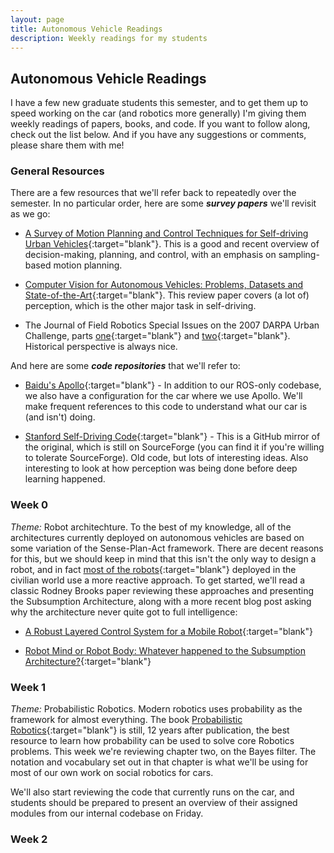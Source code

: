 ```yaml
---
layout: page
title: Autonomous Vehicle Readings
description: Weekly readings for my students
---
```


## Autonomous Vehicle Readings

I have a few new graduate students this semester, and to get them up
to speed working on the car (and robotics more generally) I'm giving
them weekly readings of papers, books, and code. If you want to follow
along, check out the list below. And if you have any suggestions or
comments, please share them with me!

### General Resources

There are a few resources that we'll refer back to repeatedly over the
semester. In no particular order, here are some _**survey papers**_ we'll
revisit as we go:

- [A Survey of Motion Planning and Control Techniques for Self-driving
  Urban
  Vehicles](https://arxiv.org/abs/1604.07446){:target="blank"}. This
  is a good and recent overview of decision-making, planning, and
  control, with an emphasis on sampling-based motion planning.

- [ Computer Vision for Autonomous Vehicles: Problems, Datasets and
  State-of-the-Art](https://arxiv.org/abs/1704.05519){:target="blank"}. This
  review paper covers (a lot of) perception, which is the other major
  task in self-driving.

- The Journal of Field Robotics Special Issues on the 2007 DARPA Urban
  Challenge, parts
  [one](https://onlinelibrary.wiley.com/toc/15564967/25/8){:target="blank"}
  and
  [two](https://onlinelibrary.wiley.com/toc/15564967/25/9){:target="blank"}. Historical
  perspective is always nice.

And here are some _**code repositories**_ that we'll refer to:

- [Baidu's
  Apollo](https://github.com/ApolloAuto/apollo/tree/master/modules){:target="blank"} -
  In addition to our ROS-only codebase, we also have a configuration
  for the car where we use Apollo. We'll make frequent references to
  this code to understand what our car is (and isn't) doing.

- [Stanford Self-Driving
  Code](https://github.com/emmjaykay/stanford_self_driving_car_code){:target="blank"} -
  This is a GitHub mirror of the original, which is still on
  SourceForge (you can find it if you're willing to tolerate
  SourceForge). Old code, but lots of interesting ideas. Also
  interesting to look at how perception was being done before deep
  learning happened.

### Week 0

_Theme:_ Robot architechture. To the best of my knowledge, all of the
architectures currently deployed on autonomous vehicles are based on
some variation of the Sense-Plan-Act framework. There are decent
reasons for this, but we should keep in mind that this isn't the only
way to design a robot, and in fact [most of the
robots](https://en.wikipedia.org/wiki/Roomba){:target="blank"}
deployed in the civilian world use a more reactive approach. To get
started, we'll read a classic Rodney Brooks paper reviewing these
approaches and presenting the Subsumption Architecture, along with a
more recent blog post asking why the architecture never quite got to
full intelligence:

- [A Robust Layered Control System for a Mobile
  Robot](http://www.dtic.mil/dtic/tr/fulltext/u2/a160833.pdf){:target="blank"}

- [Robot Mind or Robot Body: Whatever happened to the Subsumption
  Architecture?](http://www.artificialhumancompanions.com/robot-mind-robot-body-whatever-happened-subsumption-architecture/){:target="blank"}

### Week 1

_Theme:_ Probabilistic Robotics. Modern robotics uses probability as
the framework for almost everything. The book [Probabilistic
Robotics](http://www.probabilistic-robotics.org/){:target="blank"} is
still, 12 years after publication, the best resource to learn how
probability can be used to solve core Robotics problems. This week
we're reviewing chapter two, on the Bayes filter. The notation and
vocabulary set out in that chapter is what we'll be using for most of
our own work on social robotics for cars.

We'll also start reviewing the code that currently runs on the car,
and students should be prepared to present an overview of their
assigned modules from our internal codebase on Friday.

### Week 2

